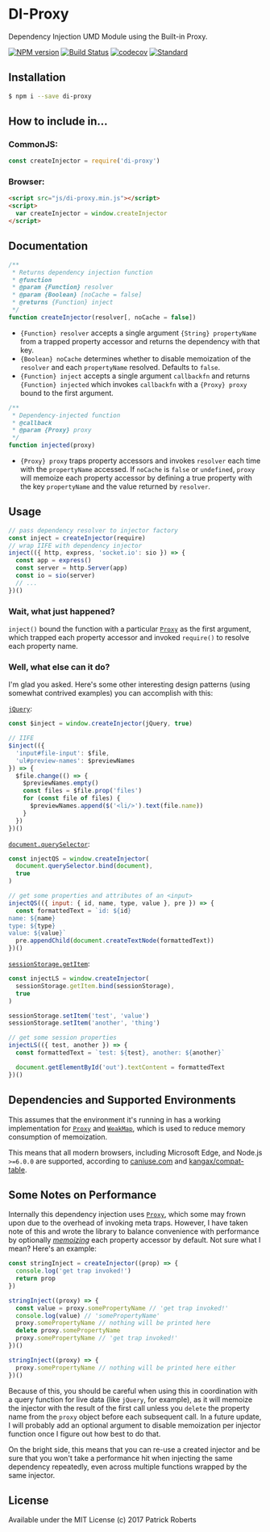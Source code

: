 # DI-Proxy

Dependency Injection UMD Module using the Built-in Proxy.

[![NPM version][npm-image]][npm-url] [![Build Status][travis-image]][travis-url] [![codecov][codecov-image]][codecov-url] [![Standard][code-style-image]][code-style-url]

## Installation

```bash
$ npm i --save di-proxy
```

## How to include in...

### CommonJS:

```js
const createInjector = require('di-proxy')
```

### Browser:

```html
<script src="js/di-proxy.min.js"></script>
<script>
  var createInjector = window.createInjector
</script>
```

## Documentation

```js
/**
 * Returns dependency injection function
 * @function
 * @param {Function} resolver
 * @param {Boolean} [noCache = false]
 * @returns {Function} inject
 */
function createInjector(resolver[, noCache = false])
```

* `{Function} resolver` accepts a single argument `{String} propertyName` from a trapped property accessor and returns the dependency with that key.
*  `{Boolean} noCache` determines whether to disable memoization of the `resolver` and each `propertyName` resolved.
  Defaults to `false`.
*  `{Function} inject` accepts a single argument `callbackfn` and returns `{Function} injected` which invokes `callbackfn` with a `{Proxy} proxy` bound to the first argument.

```js
/**
 * Dependency-injected function
 * @callback
 * @param {Proxy} proxy
 */
function injected(proxy)
```

* `{Proxy} proxy` traps property accessors and invokes `resolver` each time with the `propertyName` accessed.
  If `noCache` is `false` or `undefined`, `proxy` will memoize each property accessor by defining a true property with the key `propertyName` and the value returned by `resolver`.

## Usage

```js
// pass dependency resolver to injector factory
const inject = createInjector(require)
// wrap IIFE with dependency injector
inject(({ http, express, 'socket.io': sio }) => {
  const app = express()
  const server = http.Server(app)
  const io = sio(server)
  // ...
})()
```

### Wait, what just happened?

`inject()` bound the function with a particular [`Proxy`][proxy] as the first argument, which trapped each property accessor and invoked `require()` to resolve each property name.

### Well, what else can it do?

I'm glad you asked. Here's some other interesting design patterns (using somewhat contrived examples) you can accomplish with this:

[`jQuery`][jquery-demo]:

```js
const $inject = window.createInjector(jQuery, true)

// IIFE
$inject(({
  'input#file-input': $file,
  'ul#preview-names': $previewNames
}) => {
  $file.change(() => {
    $previewNames.empty()
    const files = $file.prop('files')
    for (const file of files) {
      $previewNames.append($('<li/>').text(file.name))
    }
  })
})()
```

[`document.querySelector`][query-selector-demo]:

```js
const injectQS = window.createInjector(
  document.querySelector.bind(document),
  true
)

// get some properties and attributes of an <input>
injectQS(({ input: { id, name, type, value }, pre }) => {
  const formattedText = `id: ${id}
name: ${name}
type: ${type}
value: ${value}`
  pre.appendChild(document.createTextNode(formattedText))
})()
```

[`sessionStorage.getItem`][session-storage-demo]:

```js
const injectLS = window.createInjector(
  sessionStorage.getItem.bind(sessionStorage),
  true
)

sessionStorage.setItem('test', 'value')
sessionStorage.setItem('another', 'thing')

// get some session properties
injectLS(({ test, another }) => {
  const formattedText = `test: ${test}, another: ${another}`

  document.getElementById('out').textContent = formattedText
})()
```

## Dependencies and Supported Environments

This assumes that the environment it's running in has a working implementation for [`Proxy`][proxy] and [`WeakMap`][weakmap], which is used to reduce memory consumption of memoization.

This means that all modern browsers, including Microsoft Edge, and Node.js `>=6.0.0` are supported, according to [caniuse.com][caniuse] and [kangax/compat-table][compat-table].

## Some Notes on Performance

Internally this dependency injection uses [`Proxy`][proxy], which some may frown upon due to the overhead of invoking meta traps. However, I have taken note of this and wrote the library to balance convenience with performance by optionally [_memoizing_][memoize] each property accessor by default. Not sure what I mean? Here's an example:

```js
const stringInject = createInjector((prop) => {
  console.log('get trap invoked!')
  return prop
})

stringInject((proxy) => {
  const value = proxy.somePropertyName // 'get trap invoked!'
  console.log(value) // 'somePropertyName'
  proxy.somePropertyName // nothing will be printed here
  delete proxy.somePropertyName
  proxy.somePropertyName // 'get trap invoked!'
})()

stringInject((proxy) => {
  proxy.somePropertyName // nothing will be printed here either
})()
```

Because of this, you should be careful when using this in coordination with a query function for live data (like `jQuery`, for example), as it will memoize the injector with the result of the first call unless you `delete` the property name from the `proxy` object before each subsequent call. In a future update, I will probably add an optional argument to disable memoization per injector function once I figure out how best to do that.

On the bright side, this means that you can re-use a created injector and be sure that you won't take a performance hit when injecting the same dependency repeatedly, even across multiple functions wrapped by the same injector.

## License

Available under the MIT License
(c) 2017 Patrick Roberts

[npm-url]: https://www.npmjs.com/package/di-proxy
[npm-image]: https://img.shields.io/npm/v/di-proxy.svg

[travis-url]: https://travis-ci.org/patrickroberts/di-proxy
[travis-image]: https://travis-ci.org/patrickroberts/di-proxy.svg?branch=master

[codecov-url]: https://codecov.io/gh/patrickroberts/di-proxy
[codecov-image]: https://codecov.io/gh/patrickroberts/di-proxy/branch/master/graph/badge.svg

[code-style-url]: https://standardjs.com/
[code-style-image]: https://img.shields.io/badge/code%20style-standard-brightgreen.svg

[jquery-demo]: https://jsfiddle.net/patrob10114/zhdj6jgb/
[query-selector-demo]: https://jsfiddle.net/patrob10114/jbu5tm1j/
[session-storage-demo]: https://jsfiddle.net/patrob10114/3yb8a5u4/

[proxy]: https://developer.mozilla.org/en-US/docs/Web/JavaScript/Reference/Global_Objects/Proxy
[memoize]: https://en.wikipedia.org/wiki/Memoization
[weakmap]: https://developer.mozilla.org/en-US/docs/Web/JavaScript/Reference/Global_Objects/WeakMap
[caniuse]: https://caniuse.com/#search=Proxy
[compat-table]: https://kangax.github.io/compat-table/es6/#test-Proxy
